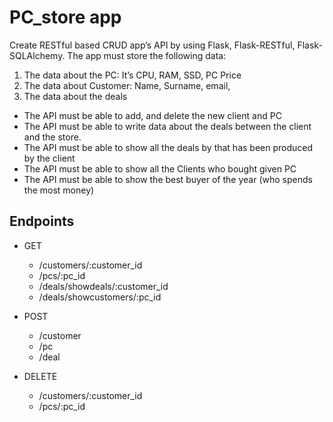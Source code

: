 # PC_store app
Create RESTful based CRUD app’s API by using Flask, Flask-RESTful, Flask-SQLAlchemy.
The app must store the following data:
1) The data about the PC: It’s CPU, RAM, SSD, PC Price
2) The data about Customer: Name, Surname, email,
3) The data about the deals

- The API must be able to add, and delete the new client and PC
- The API must be able to write data about the deals between the client and the store.
- The API must be able to show all the deals by that has been produced by the client
- The API must be able to show all the Clients who bought given PC
- The API must be able to show the best buyer of the year (who spends the most money)

## Endpoints
- GET
    - /customers/:customer_id
    - /pcs/:pc_id
    - /deals/showdeals/:customer_id
    - /deals/showcustomers/:pc_id

- POST
    - /customer
    - /pc
    - /deal

- DELETE
    - /customers/:customer_id
    - /pcs/:pc_id
